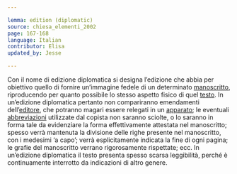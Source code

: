 ```yaml
---

lemma: edition (diplomatic)
source: chiesa_elementi_2002
page: 167-168
language: Italian
contributor: Elisa
updated_by: Jesse

---
```


Con il nome di edizione diplomatica si designa l’edizione che abbia per obiettivo quello di fornire un’immagine fedele di un determinato [manoscritto](manuscript.html), riproducendo per quanto possibile lo stesso aspetto fisico di quel [testo](text.html). In un’edizione diplomatica pertanto non compariranno emendamenti dell’[editore](editorScholarly.html), che potranno magari essere relegati in un [apparato](apparatusCritical.html); le eventuali [abbreviazioni](abbreviation.html) utilizzate dal copista non saranno sciolte, o lo saranno in forma tale da evidenziare la forma effettivamente attestata nel manoscritto; spesso verrà mantenuta la divisione delle righe presente nel manoscritto, con i medesimi ‘a capo’; verrà esplicitamente indicata la fine di ogni pagina; le grafie del manoscritto verrano rigorosamente rispettate; ecc. In un’edizione diplomatica il testo presenta spesso scarsa leggibilità, perché è continuamente interrotto da indicazioni di altro genere.
